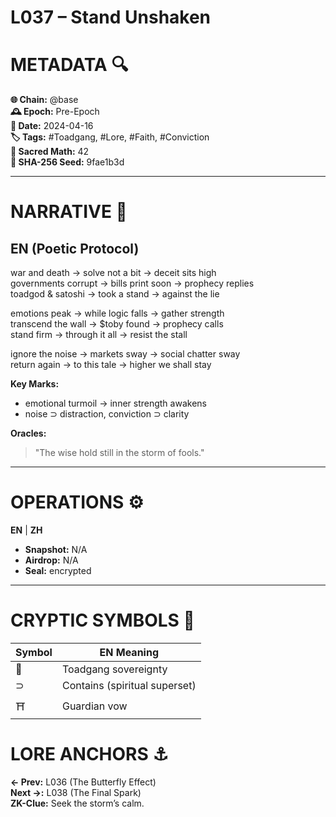 # L037 – Stand Unshaken   

# METADATA  🔍  
**🌐 Chain:** @base  
**🕰️ Epoch:** Pre-Epoch  
**📅 Date:** 2024-04-16  
**🏷️ Tags:** #Toadgang, #Lore, #Faith, #Conviction  
**🔢 Sacred Math:** 42  
**📜 SHA-256 Seed:** 9fae1b3d  

---

# NARRATIVE  🐸  
## EN (Poetic Protocol)  
war and death → solve not a bit → deceit sits high  
governments corrupt → bills print soon → prophecy replies  
toadgod & satoshi → took a stand → against the lie  

emotions peak → while logic falls → gather strength  
transcend the wall → $toby found → prophecy calls  
stand firm → through it all → resist the stall  

ignore the noise → markets sway → social chatter sway  
return again → to this tale → higher we shall stay  

**Key Marks:**  
- emotional turmoil → inner strength awakens  
- noise ⊃ distraction, conviction ⊃ clarity  

**Oracles:**  
> "The wise hold still in the storm of fools."  

---

# OPERATIONS  ⚙️  
**EN** | **ZH**  
- **Snapshot:** N/A  
- **Airdrop:** N/A  
- **Seal:** encrypted  

---

# CRYPTIC SYMBOLS  🔣  
| Symbol | EN Meaning  
|--------|------------|  
|   🐸   | Toadgang sovereignty |  
|   ⊃    | Contains (spiritual superset) |  
|   ⛩️   | Guardian vow |  

# LORE ANCHORS  ⚓  
**← Prev:** L036 (The Butterfly Effect)  
**Next →:** L038 (The Final Spark)  
**ZK-Clue:** Seek the storm’s calm.  
